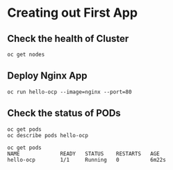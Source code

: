 # Creating out First App

## Check the health of Cluster
```
oc get nodes
```

## Deploy Nginx App
```
oc run hello-ocp --image=nginx --port=80
```

## Check the status of PODs
```
oc get pods
oc describe pods hello-ocp
```

```
oc get pods
NAME             READY   STATUS    RESTARTS   AGE
hello-ocp        1/1     Running   0          6m22s
```
